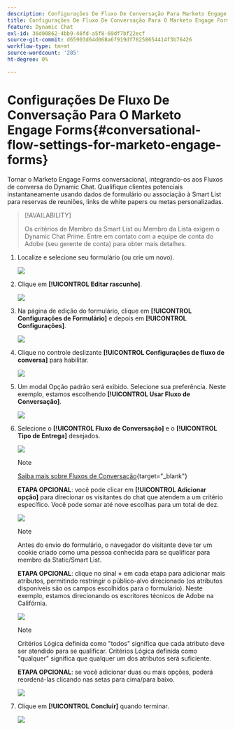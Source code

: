 ```yaml
---
description: Configurações De Fluxo De Conversação Para Marketo Engage Forms - Documentação Do Marketo - Documentação Do Produto
title: Configurações De Fluxo De Conversação Para O Marketo Engage Forms
feature: Dynamic Chat
exl-id: 36d00862-4bb9-46fd-a5f8-69df7bf22ecf
source-git-commit: d65903d64d068a6f919df78258654414f3b76426
workflow-type: tm+mt
source-wordcount: '285'
ht-degree: 0%

---
```


# Configurações De Fluxo De Conversação Para O Marketo Engage Forms{#conversational-flow-settings-for-marketo-engage-forms}

Tornar o Marketo Engage Forms conversacional, integrando-os aos Fluxos de conversa do Dynamic Chat. Qualifique clientes potenciais instantaneamente usando dados de formulário ou associação à Smart List para reservas de reuniões, links de white papers ou metas personalizadas.

>[!AVAILABILITY]
>
>Os critérios de Membro da Smart List ou Membro da Lista exigem o Dynamic Chat Prime. Entre em contato com a equipe de conta do Adobe (seu gerente de conta) para obter mais detalhes.

1. Localize e selecione seu formulário (ou crie um novo).

   ![](assets/conversational-flow-settings-1.png)

1. Clique em **[!UICONTROL Editar rascunho]**.

   ![](assets/conversational-flow-settings-2.png)

1. Na página de edição do formulário, clique em **[!UICONTROL Configurações de Formulário]** e depois em **[!UICONTROL Configurações]**.

   ![](assets/conversational-flow-settings-3.png)

1. Clique no controle deslizante **[!UICONTROL Configurações de fluxo de conversa]** para habilitar.

   ![](assets/conversational-flow-settings-4.png)

1. Um modal Opção padrão será exibido. Selecione sua preferência. Neste exemplo, estamos escolhendo **[!UICONTROL Usar Fluxo de Conversação]**.

   ![](assets/conversational-flow-settings-5.png)

1. Selecione o **[!UICONTROL Fluxo de Conversação]** e o **[!UICONTROL Tipo de Entrega]** desejados.

   ![](assets/conversational-flow-settings-6.png)

   >[!NOTE]
   >
   >[Saiba mais sobre Fluxos de Conversação](/help/marketo/product-docs/demand-generation/dynamic-chat/automated-chat/conversational-flow-overview.md){target="_blank"}

   **ETAPA OPCIONAL**: você pode clicar em **[!UICONTROL Adicionar opção]** para direcionar os visitantes do chat que atendem a um critério específico. Você pode somar até nove escolhas para um total de dez.

   ![](assets/conversational-flow-settings-7.png)

   >[!NOTE]
   >
   >Antes do envio do formulário, o navegador do visitante deve ter um cookie criado como uma pessoa conhecida para se qualificar para membro da Static/Smart List.

   **ETAPA OPCIONAL**: clique no sinal **+** em cada etapa para adicionar mais atributos, permitindo restringir o público-alvo direcionado (os atributos disponíveis são os campos escolhidos para o formulário). Neste exemplo, estamos direcionando os escritores técnicos de Adobe na Califórnia.

   ![](assets/conversational-flow-settings-8.png)

   >[!NOTE]
   >
   >Critérios Lógica definida como &quot;todos&quot; significa que cada atributo deve ser atendido para se qualificar. Critérios Lógica definida como &quot;qualquer&quot; significa que qualquer um dos atributos será suficiente.

   **ETAPA OPCIONAL**: se você adicionar duas ou mais opções, poderá reordená-las clicando nas setas para cima/para baixo.

   ![](assets/conversational-flow-settings-9.png)

1. Clique em **[!UICONTROL Concluir]** quando terminar.

   ![](assets/conversational-flow-settings-10.png)
